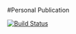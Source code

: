 #Personal Publication

[![Build Status](https://travis-ci.org/KKJZ/Journal_React.svg?branch=master)](https://travis-ci.org/KKJZ/Journal_React)
